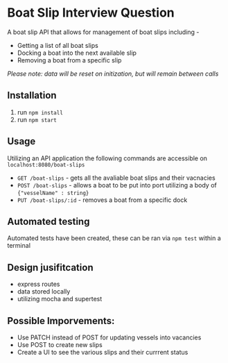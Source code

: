 # Boat Slip Interview Question

A boat slip API that allows for management of boat slips including -

- Getting a list of all boat slips
- Docking a boat into the next available slip
- Removing a boat from a specific slip

_Please note: data will be reset on initization, but will remain between calls_

## Installation

1. run `npm install`
2. run `npm start`

## Usage

Utilizing an API application the following commands are accessible on `localhost:8080/boat-slips`

- `GET /boat-slips` - gets all the avaliable boat slips and their vacnacies
- `POST /boat-slips` - allows a boat to be put into port utilizing a body of `{"vesselName" : string}`
- `PUT /boat-slips/:id` - removes a boat from a specific dock

## Automated testing

Automated tests have been created, these can be ran via `npm test` within a terminal

## Design jusifitcation

- express routes
- data stored locally
- utilizing mocha and supertest

## Possible Imporvements:

- Use PATCH instead of POST for updating vessels into vacancies
- Use POST to create new slips
- Create a UI to see the various slips and their currrent status
